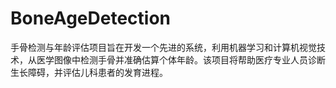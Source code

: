 # BoneAgeDetection
手骨检测与年龄评估项目旨在开发一个先进的系统，利用机器学习和计算机视觉技术，从医学图像中检测手骨并准确估算个体年龄。该项目将帮助医疗专业人员诊断生长障碍，并评估儿科患者的发育进程。
